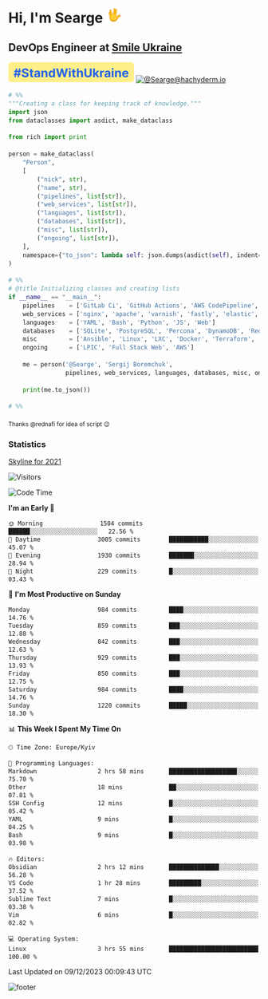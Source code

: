 # Hi, I'm Searge <img src="images/vulcan.webp" style="display: inline-block; margin: 0; height: 2rem" alt="Vulcan salute" />

## DevOps Engineer at [Smile Ukraine](https://smile-ukraine.com/en)

[![Stand With Ukraine](https://raw.githubusercontent.com/vshymanskyy/StandWithUkraine/main/badges/StandWithUkraine.svg)](https://stand-with-ukraine.pp.ua)
<a rel="me" href="https://hachyderm.io/@Searge">![@Searge@hachyderm.io](https://img.shields.io/badge/-@Searge-%232B90D9?logo=mastodon&logoColor=white)</a>

```python
# %%
"""Creating a class for keeping track of knowledge."""
import json
from dataclasses import asdict, make_dataclass

from rich import print

person = make_dataclass(
    "Person",
    [
        ("nick", str),
        ("name", str),
        ("pipelines", list[str]),
        ("web_services", list[str]),
        ("languages", list[str]),
        ("databases", list[str]),
        ("misc", list[str]),
        ("ongoing", list[str]),
    ],
    namespace={"to_json": lambda self: json.dumps(asdict(self), indent=4)},
)

# %%
# @title Initializing classes and creating lists
if __name__ == "__main__":
    pipelines    = ['GitLab Ci', 'GitHub Actions', 'AWS CodePipeline', 'Jenkins']
    web_services = ['nginx', 'apache', 'varnish', 'fastly', 'elastic', 'solr']
    languages    = ['YAML', 'Bash', 'Python', 'JS', 'Web']
    databases    = ['SQLite', 'PostgreSQL', 'Percona', 'DynamoDB', 'Redis']
    misc         = ['Ansible', 'Linux', 'LXC', 'Docker', 'Terraform', 'AWS']
    ongoing      = ['LPIC', 'Full Stack Web', 'AWS']

    me = person('@Searge', 'Sergij Boremchuk',
                pipelines, web_services, languages, databases, misc, ongoing)

    print(me.to_json())

# %%

```

<sub>Thanks @rednafi for idea of script :wink:</sub>

### Statistics

[Skyline for 2021](https://skyline.github.com/Searge/2021)

![Visitors](https://komarev.com/ghpvc/?username=searge&label=Profile%20views&color=0e75b6&style=flat) 
<!--START_SECTION:waka-->
![Code Time](http://img.shields.io/badge/Code%20Time-2%2C347%20hrs%2047%20mins-blue)

**I'm an Early 🐤** 

```text
🌞 Morning                1504 commits        ██████░░░░░░░░░░░░░░░░░░░   22.56 % 
🌆 Daytime                3005 commits        ███████████░░░░░░░░░░░░░░   45.07 % 
🌃 Evening                1930 commits        ███████░░░░░░░░░░░░░░░░░░   28.94 % 
🌙 Night                  229 commits         █░░░░░░░░░░░░░░░░░░░░░░░░   03.43 % 
```
📅 **I'm Most Productive on Sunday** 

```text
Monday                   984 commits         ████░░░░░░░░░░░░░░░░░░░░░   14.76 % 
Tuesday                  859 commits         ███░░░░░░░░░░░░░░░░░░░░░░   12.88 % 
Wednesday                842 commits         ███░░░░░░░░░░░░░░░░░░░░░░   12.63 % 
Thursday                 929 commits         ███░░░░░░░░░░░░░░░░░░░░░░   13.93 % 
Friday                   850 commits         ███░░░░░░░░░░░░░░░░░░░░░░   12.75 % 
Saturday                 984 commits         ████░░░░░░░░░░░░░░░░░░░░░   14.76 % 
Sunday                   1220 commits        █████░░░░░░░░░░░░░░░░░░░░   18.30 % 
```


📊 **This Week I Spent My Time On** 

```text
🕑︎ Time Zone: Europe/Kyiv

💬 Programming Languages: 
Markdown                 2 hrs 58 mins       ███████████████████░░░░░░   75.70 % 
Other                    18 mins             ██░░░░░░░░░░░░░░░░░░░░░░░   07.81 % 
SSH Config               12 mins             █░░░░░░░░░░░░░░░░░░░░░░░░   05.42 % 
YAML                     9 mins              █░░░░░░░░░░░░░░░░░░░░░░░░   04.25 % 
Bash                     9 mins              █░░░░░░░░░░░░░░░░░░░░░░░░   03.98 % 

🔥 Editors: 
Obsidian                 2 hrs 12 mins       ██████████████░░░░░░░░░░░   56.28 % 
VS Code                  1 hr 28 mins        █████████░░░░░░░░░░░░░░░░   37.52 % 
Sublime Text             7 mins              █░░░░░░░░░░░░░░░░░░░░░░░░   03.38 % 
Vim                      6 mins              █░░░░░░░░░░░░░░░░░░░░░░░░   02.82 % 

💻 Operating System: 
Linux                    3 hrs 55 mins       █████████████████████████   100.00 % 
```


 Last Updated on 09/12/2023 00:09:43 UTC
<!--END_SECTION:waka-->

![footer](https://capsule-render.vercel.app/api?type=waving&color=gradient&customColorList=14,21&height=82&section=footer)
